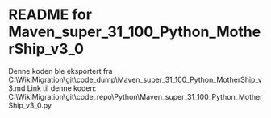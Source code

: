 # README for Maven_super_31_100_Python_MotherShip_v3_0
Denne koden ble eksportert fra C:\WikiMigration\git\code_dump\Maven_super_31_100_Python_MotherShip_v3.md
Link til denne koden: C:\WikiMigration\git\code_repo\Python\Maven_super_31_100_Python_MotherShip_v3_0.py
